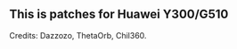 This is patches for Huawei Y300/G510
-------------------------------------------------------------------------------

Credits: Dazzozo, ThetaOrb, Chil360.
